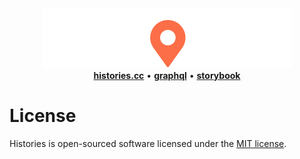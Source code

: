 <div align="center">
    <img src="https://github.com/histories-cc/histories/blob/main/public/logo/big-white.svg" alt="Histories" />
</div>

<div align="center">
    <a href="https://www.histories.cc"><b>histories.cc</b></a>
    •
    <a href="https://api.histories.cc"><b>graphql</b></a>
    •
    <a href="https://www.histories.cc/storybook/index.html"><b>storybook</b></a>
</div> 
 
 # License

Histories is open-sourced software licensed under the [MIT license](https://github.com/hiStories-cc/hiStories/blob/main/LICENSE.md).
